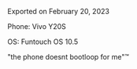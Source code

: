 Exported on February 20, 2023



Phone: Vivo Y20S

OS: Funtouch OS 10.5

"the phone doesnt bootloop for me"™
